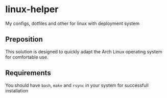 # linux-helper
My configs, dotfiles and other for linux with deployment system

## Preposition
This solution is designed to quickly adapt the Arch Linux operating system for comfortable use.

## Requirements
You should have `bash`, `make` and `rsync` in your system for successfull installation

